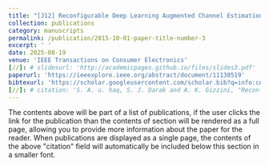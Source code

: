 ```yaml
---
title: "[J12] Reconfigurable Deep Learning Augmented Channel Estimation for Vehicular Networks on System on Chip"
collection: publications
category: manuscripts
permalink: /publication/2015-10-01-paper-title-number-3
excerpt: ' '
date: 2025-08-19
venue: 'IEEE Transactions on Consumer Electronics'
[//]: # slidesurl: 'http://academicpages.github.io/files/slides3.pdf'
paperurl: 'https://ieeexplore.ieee.org/abstract/document/11130519'
bibtexurl: 'https://scholar.googleusercontent.com/scholar.bib?q=info:cAUAYiyrHt4J:scholar.google.com/&output=citation&scisdr=CgL1daADEPfklxTrGD4:AAZF9b8AAAAAaKrtAD7FXpOkXi5vJKuRp6KMdiE&scisig=AAZF9b8AAAAAaKrtAEokw9IVBZhmCYVDZ81mw8Y&scisf=4&ct=citation&cd=-1&hl=fr'
[//]: # citation: 'S. A. u. haq, S. J. Darak and A. K. Gizzini, "Reconfigurable Deep Learning Augmented Channel Estimation for Vehicular Networks on System on Chip," in IEEE Transactions on Consumer Electronics, doi: 10.1109/TCE.2025.3600481.'
---
```


The contents above will be part of a list of publications, if the user clicks the link for the publication than the contents of section will be rendered as a full page, allowing you to provide more information about the paper for the reader. When publications are displayed as a single page, the contents of the above "citation" field will automatically be included below this section in a smaller font.
